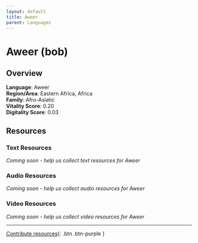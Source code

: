 ```yaml
---
layout: default
title: Aweer
parent: Languages
---
```


# Aweer (bob)

## Overview

**Language**: Aweer  
**Region/Area**: Eastern Africa, Africa  
**Family**: Afro-Asiatic  
**Vitality Score**: 0.20  
**Digitality Score**: 0.03  

## Resources

### Text Resources
*Coming soon - help us collect text resources for Aweer*

### Audio Resources
*Coming soon - help us collect audio resources for Aweer*

### Video Resources
*Coming soon - help us collect video resources for Aweer*

---

[Contribute resources](https://fairtrain.github.io/){: .btn .btn-purple }
